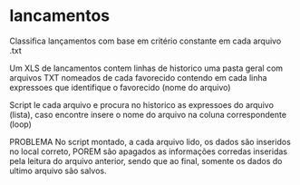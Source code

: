 # lancamentos
Classifica lançamentos com base em critério constante em cada arquivo .txt

Um XLS de lancamentos contem linhas de historico
uma pasta geral com arquivos TXT nomeados de cada favorecido contendo em cada linha expressoes que identifique o favorecido (nome do arquivo)

Script le cada arquivo e procura no historico as expressoes do arquivo (lista), caso encontre insere o nome do arquivo na coluna correspondente (loop)

PROBLEMA
No script montado, a cada arquivo lido, os dados são inseridos no local correto, POREM são apagados as informações corredas inseridas pela leitura do arquivo anterior, sendo que ao final, somente os dados do ultimo arquivo são salvos.
